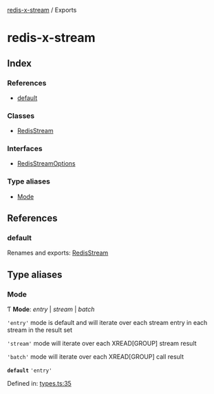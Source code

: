 [redis-x-stream](README.md) / Exports

# redis-x-stream

## Index

### References

* [default](modules.md#default)

### Classes

* [RedisStream](classes/redisstream.md)

### Interfaces

* [RedisStreamOptions](interfaces/redisstreamoptions.md)

### Type aliases

* [Mode](modules.md#mode)

## References

### default

Renames and exports: [RedisStream](classes/redisstream.md)

## Type aliases

### Mode

Ƭ **Mode**: *entry* \| *stream* \| *batch*

`'entry'` mode is default and will iterate over each stream entry in each stream in the result set

`'stream'` mode will iterate over each XREAD[GROUP] stream result

`'batch'` mode will iterate over each XREAD[GROUP] call result

**`default`** `'entry'`

Defined in: [types.ts:35](https://github.com/calebboyd/pez/blob/91a6433/src/types.ts#L35)
